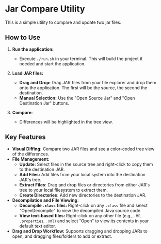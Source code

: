 # Jar Compare Utility

This is a simple utility to compare and update two jar files.

## How to Use

1.  **Run the application:**
    -   Execute `./run.sh` in your terminal. This will build the project if needed and start the application.

2.  **Load JAR files:**
    -   **Drag and Drop:** Drag JAR files from your file explorer and drop them onto the application. The first will be the source, the second the destination.
    -   **Manual Selection:** Use the "Open Source Jar" and "Open Destination Jar" buttons.

3.  **Compare:**
    -   Differences will be highlighted in the tree view.

## Key Features

-   **Visual Diffing:** Compare two JAR files and see a color-coded tree view of the differences.
-   **File Management:**
    -   **Update:** Select files in the source tree and right-click to copy them to the destination JAR.
    -   **Add Files:** Add files from your local system into the destination JAR's tree.
    -   **Extract Files:** Drag and drop files or directories from either JAR's tree to your local filesystem to extract them.
    -   **Create Directories:** Add new directories to the destination JAR.
-   **Decompilation and File Viewing:**
    -   **Decompile `.class` files:** Right-click on any `.class` file and select "OpenDecompile" to view the decompiled Java source code.
    -   **View text-based files:** Right-click on any other file (e.g., `.MF`, `.properties`, `.xml`) and select "Open" to view its contents in your default text editor.
-   **Drag and Drop Workflow:** Supports dragging and dropping JARs to open, and dragging files/folders to add or extract.
